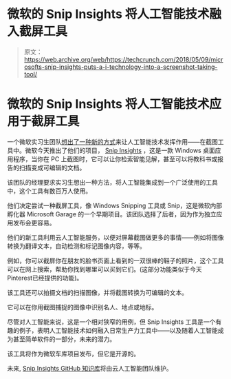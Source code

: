 # 微软的 Snip Insights 将人工智能技术融入截屏工具 

> 原文：<https://web.archive.org/web/https://techcrunch.com/2018/05/09/microsofts-snip-insights-puts-a-i-technology-into-a-screenshot-taking-tool/>

# 微软的 Snip Insights 将人工智能技术应用于截屏工具

一个微软实习生团队[想出了一种新的方式](https://web.archive.org/web/20221208232451/https://www.microsoft.com/en-us/garage/blog/2018/05/snip-insights-brings-ai-to-snipping-tool-with-intelligent-insights/)来让人工智能技术发挥作用——在截图工具中。微软今天推出了他们的项目， [Snip Insights](https://web.archive.org/web/20221208232451/https://github.com/Microsoft/Snip-Insights) ，这是一款 Windows 桌面应用程序，当你在 PC 上截图时，它可以让你检索智能见解，甚至可以将教科书或报告的扫描变成可编辑的文档。

该团队的经理要求实习生想出一种方法，将人工智能集成到一个广泛使用的工具中，这个工具有数百万人使用。

他们决定尝试一种截屏工具，像 Windows Snipping 工具或 Snip，这是微软内部孵化器 Microsoft Garage 的一个早期项目。该团队选择了后者，因为作为独立应用发布会更容易。

他们的新工具利用云人工智能服务，以便对屏幕截图做更多的事情——例如将图像转换为翻译文本，自动检测和标记图像内容，等等。

例如，你可以截屏你在朋友的脸书页面上看到的一双很棒的鞋子的照片，这个工具可以在网上搜索，帮助你找到哪里可以买到它们。(这部分功能类似于今天 Pinterest已经提供的功能)。

该工具还可以拍摄文档的扫描图像，并将截图转换为可编辑的文本。

它可以在你用截图捕捉的图像中识别名人、地点或地标。

尽管对人工智能来说，这是一个相对狭窄的用例，但 Snip Insights 工具是一个有趣的例子，表明人工智能技术如何融入日常生产力工具中——以及随着人工智能成为甚至简单软件的一部分，未来的潜力。

该工具将作为微软车库项目发布，但它是开源的。

未来, [Snip Insights GitHub 知识库](https://web.archive.org/web/20221208232451/https://github.com/Microsoft/Snip-Insights)将由云人工智能团队维护。